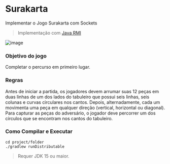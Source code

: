 # Surakarta

Implementar o Jogo Surakarta com Sockets

> Implementação com [Java RMI](https://github.com/luizgabriel/IFCE.Surakarta/tree/java-rmi)

![image](https://user-images.githubusercontent.com/7469145/133461769-5344ca77-120e-40e7-9abd-f9dfa1701ce0.png)



### Objetivo do jogo
Completar o percurso em primeiro lugar.

### Regras
Antes de iniciar a partida, os jogadores devem arrumar suas 12 peças em duas linhas de um dos lados do tabuleiro que possui seis linhas, seis colunas e curvas circulares nos cantos. Depois, alternadamente, cada um movimenta uma peça em qualquer direção (vertical, horizontal ou diagonal). Para capturar as peças do adversário, o jogador deve percorrer um dos círculos que se encontram nos cantos do tabuleiro.

### Como Compilar e Executar

```
cd project/folder
./gradlew runDistributable
```

> Requer JDK 15 ou maior. 
